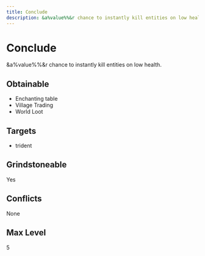 ```yaml
---
title: Conclude
description: &a%value%%&r chance to instantly kill entities on low health.
---
```

# Conclude
&a%value%%&r chance to instantly kill entities on low health.
## Obtainable
- Enchanting table
- Village Trading
- World Loot
## Targets
- trident
## Grindstoneable
Yes
## Conflicts
None
## Max Level
5
